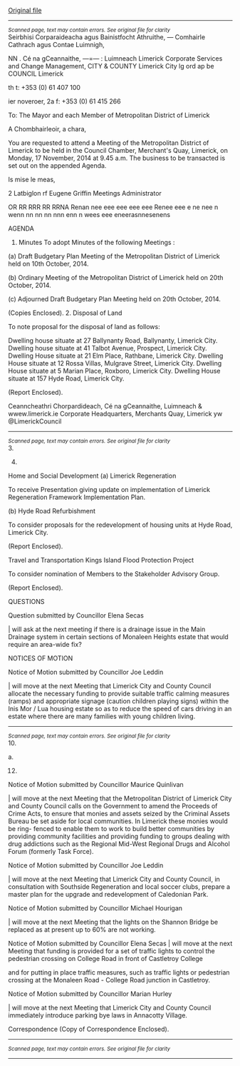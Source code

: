 [Original file](https://www.limerick.ie/sites/default/files/media/documents/2017-07/agenda_november_meeting.pdf)

---
*<small>Scanned page, text may contain errors. See original file for clarity</small>*  
Seirbhisi Corparaideacha agus Bainistfocht Athruithe,
_—_ Comhairle Cathrach agus Contae Luimnigh,

NN . Cé na gCeannaithe,
—=— : Luimneach
Limerick Corporate Services and Change Management,
CITY & COUNTY Limerick City lg ord ap be
COUNCIL Limerick

th t: +353 (0) 61 407 100

ier noveroer, 2a f: +353 (0) 61 415 266

To: The Mayor and each Member of Metropolitan District of Limerick

A Chombhairleoir, a chara,

You are requested to attend a Meeting of the Metropolitan District of Limerick to be held
in the Council Chamber, Merchant's Quay, Limerick, on Monday, 17 November, 2014
at 9.45 a.m. The business to be transacted is set out on the appended Agenda.

Is mise le meas,

2 Latbiglon
rf Eugene Griffin
Meetings Administrator

OR RR RRR RR RRNA Renan nee eee eee eee eee Renee eee e ne nee n wenn nn nn nn nnn enn n wees eee eneerasnnesenens

AGENDA

1. Minutes
To adopt Minutes of the following Meetings :

(a) Draft Budgetary Plan Meeting of the Metropolitan District of Limerick held
on 10th October, 2014.

(b) Ordinary Meeting of the Metropolitan District of Limerick held on 20th
October, 2014.

(c) Adjourned Draft Budgetary Plan Meeting held on 20th October, 2014.

(Copies Enclosed).
2. Disposal of Land

To note proposal for the disposal of land as follows:

Dwelling house situate at 27 Ballynanty Road, Ballynanty, Limerick City.
Dwelling house situate at 41 Talbot Avenue, Prospect, Limerick City.
Dwelling House situate at 21 Elm Place, Rathbane, Limerick City.
Dwelling House situate at 12 Rossa Villas, Mulgrave Street, Limerick City.
Dwelling House situate at 5 Marian Place, Roxboro, Limerick City.
Dwelling House situate at 157 Hyde Road, Limerick City.

(Report Enclosed).

Ceanncheathri Chorpardideach, Cé na gCeannaithe, Luimneach & wwew.limerick.ie
Corporate Headquarters, Merchants Quay, Limerick yw @LimerickCouncil


---
*<small>Scanned page, text may contain errors. See original file for clarity</small>*  
3.

4.

Home and Social Development
(a) Limerick Regeneration

To receive Presentation giving update on implementation of Limerick
Regeneration Framework Implementation Plan.

(b) Hyde Road Refurbishment

To consider proposals for the redevelopment of housing units at Hyde Road,
Limerick City.

(Report Enclosed).

Travel and Transportation
Kings Island Flood Protection Project

To consider nomination of Members to the Stakeholder Advisory Group.

(Report Enclosed).

QUESTIONS

Question submitted by Councillor Elena Secas

| will ask at the next meeting if there is a drainage issue in the Main Drainage
system in certain sections of Monaleen Heights estate that would require an
area-wide fix?

NOTICES OF MOTION

Notice of Motion submitted by Councillor Joe Leddin

| will move at the next Meeting that Limerick City and County Council allocate
the necessary funding to provide suitable traffic calming measures (ramps)
and appropriate signage (caution children playing signs) within the Inis Mor /
Lua housing estate so as to reduce the speed of cars driving in an estate
where there are many families with young children living.


---
*<small>Scanned page, text may contain errors. See original file for clarity</small>*  
10.

a.

12.

Notice of Motion submitted by Councillor Maurice Quinlivan

| will move at the next Meeting that the Metropolitan District of Limerick City
and County Council calls on the Government to amend the Proceeds of Crime
Acts, to ensure that monies and assets seized by the Criminal Assets Bureau
be set aside for local communities. In Limerick these monies would be ring-
fenced to enable them to work to build better communities by providing
community facilities and providing funding to groups dealing with drug
addictions such as the Regional Mid-West Regional Drugs and Alcohol Forum
(formerly Task Force).

Notice of Motion submitted by Councillor Joe Leddin

| will move at the next Meeting that Limerick City and County Council, in
consultation with Southside Regeneration and local soccer clubs, prepare a
master plan for the upgrade and redevelopment of Caledonian Park.

Notice of Motion submitted by Councillor Michael Hourigan

| will move at the next Meeting that the lights on the Shannon Bridge be replaced
as at present up to 60% are not working.

Notice of Motion submitted by Councillor Elena Secas
| will move at the next Meeting that funding is provided for a set of traffic lights to
control the pedestrian crossing on College Road in front of Castletroy College

and for putting in place traffic measures, such as traffic lights or pedestrian
crossing at the Monaleen Road - College Road junction in Castletroy.

Notice of Motion submitted by Councillor Marian Hurley

| will move at the next Meeting that Limerick City and County Council
immediately introduce parking bye laws in Annacotty Village.

Correspondence
(Copy of Correspondence Enclosed).


---
*<small>Scanned page, text may contain errors. See original file for clarity</small>*  


---

